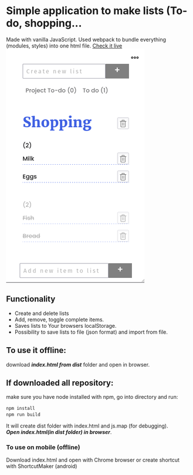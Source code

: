 # Simple application to make lists (To-do, shopping...
Made with vanilla JavaScript. Used webpack to bundle everything (modules, styles) into one html file.
[Check it live](https://htmlpreview.github.io/?https://github.com/codevivi/my-lists/blob/master/dist/index.html)
<br>
![alt app screenshot](./src/resources/app_screenshot.png)
## Functionality
* Create and delete lists
* Add, remove, toggle complete items.
* Saves lists to Your browsers localStorage.
* Possibility to save lists to file (json format) and import from file.
## To use it offline:
download ***index.html from dist*** folder and open in browser.

## If downloaded all repository: 
make sure you have node installed with npm, go into directory and run:
```bash
npm install
npm run build
```
It will create dist folder with index.html and js.map (for debugging).
<br>
***Open index.html(in dist folder) in browser***. 
### To use on mobile (offline)
Download index.html and open with Chrome browser or create shortcut with ShortcutMaker (android)




